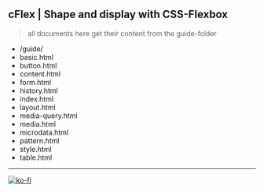 ## cFlex | Shape and display with CSS-Flexbox

> all documents here get their content from the guide-folder

- /guide/
- basic.html
- button.html
- content.html
- form.html
- history.html
- index.html
- layout.html
- media-query.html
- media.html
- microdata.html
- pattern.html
- style.html
- table.html

- - -

[![ko-fi](https://www.ko-fi.com/img/githubbutton_sm.svg)](https://ko-fi.com/X8X711MVQ)

